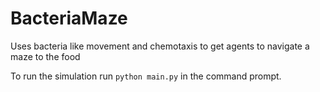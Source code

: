 # BacteriaMaze

Uses bacteria like movement and chemotaxis to get agents to navigate a maze to the food

To run the simulation run `python main.py` in the command prompt.
